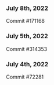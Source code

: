 ### July 8th, 2022

Commit #171168

### July 5th, 2022

Commit #314353


### July 4th, 2022

Commit #72281
